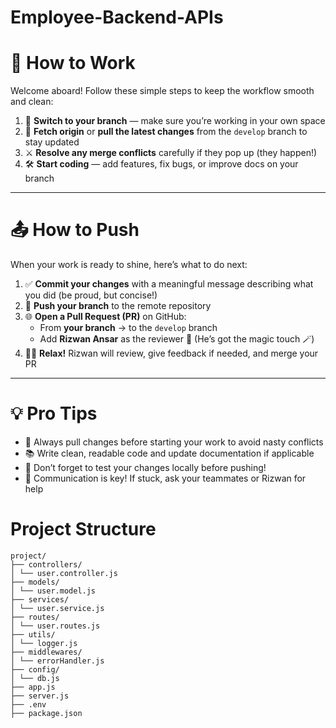 # Employee-Backend-APIs

# 🚀 How to Work

Welcome aboard! Follow these simple steps to keep the workflow smooth and clean:  

1. 🔀 **Switch to your branch** — make sure you’re working in your own space  
2. 🔄 **Fetch origin** or **pull the latest changes** from the `develop` branch to stay updated  
3. ⚔️ **Resolve any merge conflicts** carefully if they pop up (they happen!)  
4. 🛠️ **Start coding** — add features, fix bugs, or improve docs on your branch  

---

# 📤 How to Push

When your work is ready to shine, here’s what to do next:  

1. ✅ **Commit your changes** with a meaningful message describing what you did (be proud, but concise!)  
2. 🔼 **Push your branch** to the remote repository  
3. 🌐 **Open a Pull Request (PR)** on GitHub:
   - From **your branch** → to the `develop` branch  
   - Add **Rizwan Ansar** as the reviewer 👤 (He’s got the magic touch 🪄)  
4. 🧘‍♂️ **Relax!** Rizwan will review, give feedback if needed, and merge your PR  

---

# 💡 Pro Tips

- 🧹 Always pull changes before starting your work to avoid nasty conflicts  
- 📚 Write clean, readable code and update documentation if applicable  
- 🚧 Don’t forget to test your changes locally before pushing!  
- 🤝 Communication is key! If stuck, ask your teammates or Rizwan for help  

# Project Structure

```
project/
├── controllers/
│ └── user.controller.js
├── models/
│ └── user.model.js
├── services/
│ └── user.service.js
├── routes/
│ └── user.routes.js
├── utils/
│ └── logger.js
├── middlewares/
│ └── errorHandler.js
├── config/
│ └── db.js
├── app.js
├── server.js
├── .env
├── package.json
```

